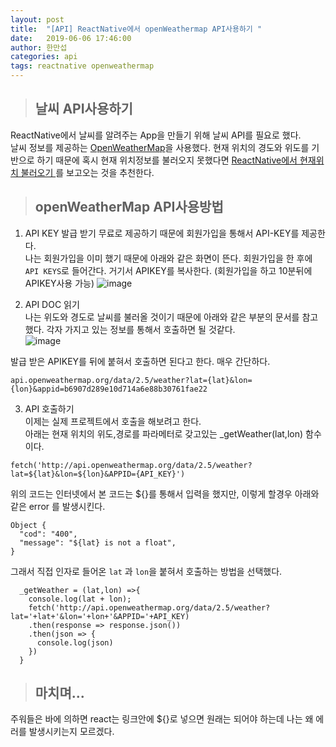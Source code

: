 ```yaml
---
layout: post
title:  "[API] ReactNative에서 openWeathermap API사용하기 "
date:   2019-06-06 17:46:00
author: 한만섭
categories: api
tags: reactnative openweathermap
---
```


> ## 날씨 API사용하기
ReactNative에서 날씨를 알려주는 App을 만들기 위해 날씨 API를 필요로 했다.  
날씨 정보를 제공하는 [OpenWeatherMap](https://openweathermap.org/)을 사용했다. 
현재 위치의 경도와 위도를 기반으로 하기 때문에 혹시 현재 위치정보를 불러오지 못했다면 [ReactNative에서 현재위치 불러오기 ](https://13akstjq.github.io/reactnative/2019/06/06/reactnative-geolocation-solution.html)를 보고오는 것을 추천한다. 

> ## openWeatherMap API사용방법

1. API KEY 발급 받기
무료로 제공하기 때문에 회원가입을 통해서 API-KEY를 제공한다.  
나는 회원가입을 이미 했기 때문에 아래와 같은 화면이 뜬다. 회원가입을 한 후에 `API KEYS`로 들어간다.
거기서 APIKEY를 복사한다.  (회원가입을 하고 10분뒤에 APIKEY사용 가능)
![image](https://user-images.githubusercontent.com/46010705/59019640-65b58900-8883-11e9-827e-b23feec07052.png)


2. API DOC 읽기  
나는 위도와 경도로 날씨를 불러올 것이기 때문에 아래와 같은 부분의 문서를 참고했다. 각자 가지고 있는 정보를 통해서 호출하면 될 것같다.   
![image](https://user-images.githubusercontent.com/46010705/59019894-d0ff5b00-8883-11e9-8764-75182b88db89.png)

발급 받은 APIKEY를 뒤에 붙혀서 호출하면 된다고 한다. 매우 간단하다. 
```
api.openweathermap.org/data/2.5/weather?lat={lat}&lon={lon}&appid=b6907d289e10d714a6e88b30761fae22
```


3. API 호출하기  
이제는 실제 프로젝트에서 호출을 해보려고 한다.  
아래는 현재 위치의 위도,경로를 파라메터로 갖고있는  _getWeather(lat,lon) 함수이다.  
```
fetch('http://api.openweathermap.org/data/2.5/weather?lat=${lat}&lon=${lon}&APPID={API_KEY}')
```
위의 코드는  인터넷에서 본 코드는 ${}를 통해서 입력을 했지만, 이렇게 할경우 아래와 같은 error 를 발생시킨다. 
```
Object {
  "cod": "400",
  "message": "${lat} is not a float",
}
```

  

그래서 직접 인자로 들어온 `lat` 과 `lon`을 붙혀서 호출하는 방법을 선택했다.  


```
  _getWeather = (lat,lon) =>{
    console.log(lat + lon);
    fetch('http://api.openweathermap.org/data/2.5/weather?lat='+lat+'&lon='+lon+'&APPID='+API_KEY)
    .then(response => response.json())
    .then(json => {
      console.log(json)
    })
  }
```


> ## 마치며...
주워들은 바에 의하면 react는 링크안에 ${}로 넣으면 원래는 되어야 하는데 나는 왜 에러를 발생시키는지 모르겠다. 
